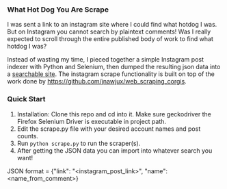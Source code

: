 ### What Hot Dog You Are Scrape

I was sent a link to an instagram site where I could find what hotdog I was. But on Instagram you cannot search by plaintext comments! Was I really expected to scroll through the entire published body of work to find what hotdog I was?

Instead of wasting my time, I pieced together a simple Instagram post indexer with Python and Selenium, then dumped the resulting json data into a [searchable site](https://search.hotdog.fan/).
The instagram scrape functionality is built on top of the work done by https://github.com/jnawjux/web_scraping_corgis.

### Quick Start

1. Installation: Clone this repo and cd into it. Make sure geckodriver the Firefox Selenium Driver is executable in project path.
1. Edit the scrape.py file with your desired account names and post counts.
1. Run `python scrape.py` to run the scraper(s).
1. After getting the JSON data you can import into whatever search you want!

JSON format = {"link": "<instagram_post_link>", "name": <name_from_comment>}

